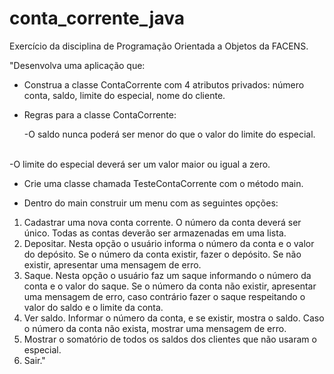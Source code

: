 # conta_corrente_java

Exercício da disciplina de Programação Orientada a Objetos da FACENS.

"Desenvolva uma aplicação que:

* Construa a classe ContaCorrente com  4 atributos privados: número conta, saldo, limite do especial, nome do cliente.

* Regras para a classe ContaCorrente:

	-O saldo nunca poderá ser menor do que o valor do limite do especial.
<br>
	-O limite do especial deverá ser um valor maior ou igual a zero.

* Crie uma classe chamada TesteContaCorrente com o método main.

* Dentro do main construir um menu com as seguintes opções:

1. Cadastrar uma nova conta corrente. O número da conta deverá ser único. Todas as contas deverão ser armazenadas em uma lista.
2. Depositar. Nesta opção o usuário informa o número da conta e o valor do depósito. Se o número da conta existir, fazer o depósito. Se não existir, apresentar uma mensagem de erro.
3. Saque. Nesta opção o usuário faz um saque informando o número da conta e o valor do saque. Se o número da conta não existir, apresentar uma mensagem de erro, caso contrário fazer o saque respeitando o valor do saldo e o limite da conta.
4. Ver saldo. Informar o número da conta, e se existir, mostra o saldo. Caso o número da conta não exista, mostrar uma mensagem de erro.
5. Mostrar o somatório de todos os saldos dos clientes que não usaram o especial.
6. Sair."

